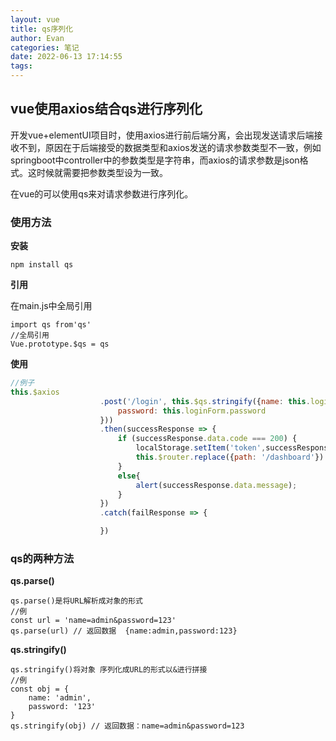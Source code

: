 ```yaml
---
layout: vue
title: qs序列化
author: Evan
categories: 笔记
date: 2022-06-13 17:14:55
tags:
---
```


## vue使用axios结合qs进行序列化

开发vue+elementUI项目时，使用axios进行前后端分离，会出现发送请求后端接收不到，原因在于后端接受的数据类型和axios发送的请求参数类型不一致，例如springboot中controller中的参数类型是字符串，而axios的请求参数是json格式。这时候就需要把参数类型设为一致。

在vue的可以使用qs来对请求参数进行序列化。

### 使用方法

**安装**

```
npm install qs
```

**引用**

在main.js中全局引用

```vue
import qs from'qs'
//全局引用
Vue.prototype.$qs = qs
```

**使用**

```js
//例子 
this.$axios
                    .post('/login', this.$qs.stringify({name: this.loginForm.name,
                        password: this.loginForm.password
                    }))
                    .then(successResponse => {
                        if (successResponse.data.code === 200) {
                            localStorage.setItem('token',successResponse.data.data);
                            this.$router.replace({path: '/dashboard'})
                        }
                        else{
                            alert(successResponse.data.message);
                        }
                    })
                    .catch(failResponse => {

                    })
```

### qs的两种方法

**qs.parse()**

```
qs.parse()是将URL解析成对象的形式
//例
const url = 'name=admin&password=123'
qs.parse(url) // 返回数据  {name:admin,password:123}
```

**qs.stringify()**

```
qs.stringify()将对象 序列化成URL的形式以&进行拼接
//例
const obj = {
	name: 'admin',
	password: '123'
}
qs.stringify(obj) // 返回数据：name=admin&password=123
```

